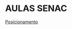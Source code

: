 # **AULAS SENAC**

[Posicionamento](https://github.com/mathzinxss/Colaborativo-Senac/tree/main/Aulas%20(Math)/9_posicionamento)
